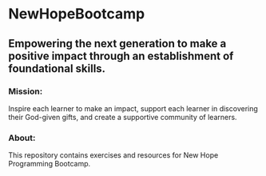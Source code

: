 # NewHopeBootcamp

## Empowering the next generation to make a positive impact through an establishment of foundational skills.

### Mission:
Inspire each learner to make an impact, support each learner in discovering their God-given gifts, and create a supportive community of learners.

### About:
This repository contains exercises and resources for New Hope Programming Bootcamp.
